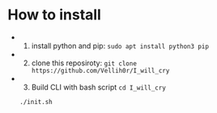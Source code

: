 # How to install

- 1. install python and pip:
    `sudo apt install python3 pip`

- 2. clone this reposiroty:
    `git clone https://github.com/Vellih0r/I_will_cry`

- 3. Build CLI with bash script
    `cd I_will_cry`

    `./init.sh`
